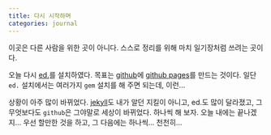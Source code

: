 ```yaml
---
title: 다시 시작하며
categories: journal
---
```

이곳은 다른 사람을 위한 곳이 아니다. 스스로 정리를 위해 마치 일기장처럼 쓰려는 곳이다.

오늘 다시 [ed.](https://minicomp.github.io/ed/)를 설치하였다. 목표는 [github](https://github.com/)에 [github pages](https://pages.github.com/)를 만드는 것이다. 일단 `ed.` 설치에서는 여러가지 `gem` 설치를 해 주면 되는데, 이런...

상황이 아주 많이 바뀌었다. [jekyll](https://jekyllrb.com/)도 내가 알던 지킬이 아니고, ed.도 많이 달라졌고, 그 무엇보다도 `github`은 그야말로 세상이 바뀌었다. 하나씩 해 보자. 오늘 내에는 끝나겠지... 우선 할만한 것을 하고, 그 다음에는 하나씩... 천천히...